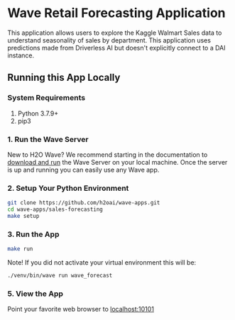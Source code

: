 # Wave Retail Forecasting Application 

This application allows users to explore the Kaggle Walmart Sales data to understand seasonality of sales by department.
This application uses predictions made from Driverless AI but doesn't explicitly connect to a DAI instance.

## Running this App Locally

### System Requirements 
1. Python 3.7.9+
2. pip3

### 1. Run the Wave Server
New to H2O Wave? We recommend starting in the documentation to [download and run](https://wave.h2o.ai/docs/installation) the Wave Server on your local machine. Once the server is up and running you can easily use any Wave app. 

### 2. Setup Your Python Environment

```bash
git clone https://github.com/h2oai/wave-apps.git
cd wave-apps/sales-forecasting
make setup
```

### 3. Run the App

```bash
make run
```

Note! If you did not activate your virtual environment this will be:
```bash
./venv/bin/wave run wave_forecast
```

### 5. View the App
Point your favorite web browser to [localhost:10101](http://localhost:10101)
